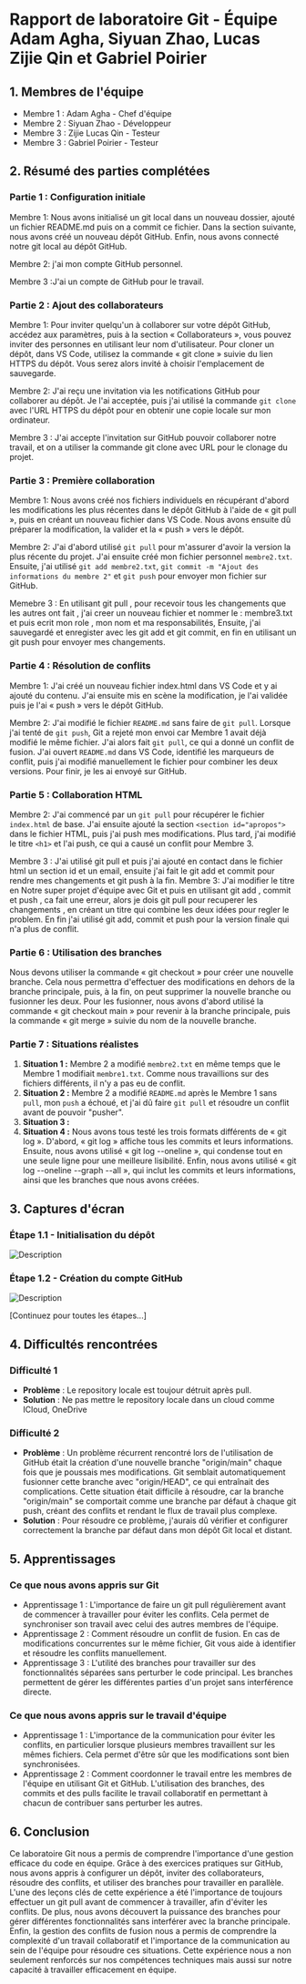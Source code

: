 # Rapport de laboratoire Git - Équipe Adam Agha, Siyuan Zhao, Lucas Zijie Qin et Gabriel Poirier

## 1. Membres de l'équipe
- Membre 1 : Adam Agha - Chef d'équipe
- Membre 2 : Siyuan Zhao - Développeur
- Membre 3 : Zijie Lucas Qin - Testeur
- Membre 3 : Gabriel Poirier - Testeur

## 2. Résumé des parties complétées

### Partie 1 : Configuration initiale
Membre 1: Nous avons initialisé un git local dans un nouveau dossier, ajouté un fichier README.md puis on a commit ce fichier. Dans la section suivante, nous avons créé un nouveau dépôt GitHub. Enfin, nous avons connecté notre git local au dépôt GitHub.

Membre 2: j'ai mon compte GitHub personnel. 

Membre 3 :J'ai un compte de GitHub pour le travail.

### Partie 2 : Ajout des collaborateurs
Membre 1: Pour inviter quelqu'un à collaborer sur votre dépôt GitHub, accédez aux paramètres, puis à la section « Collaborateurs », vous pouvez inviter des personnes en utilisant leur nom d'utilisateur. Pour cloner un dépôt, dans VS Code, utilisez la commande « git clone » suivie du lien HTTPS du dépôt. Vous serez alors invité à choisir l'emplacement de sauvegarde.

Membre 2: J'ai reçu une invitation via les notifications GitHub pour collaborer au dépôt. Je l'ai acceptée, puis j'ai utilisé la commande `git clone` avec l'URL HTTPS du dépôt pour en obtenir une copie locale sur mon ordinateur.

Membre 3 : J'ai accepte l'invitation sur GitHub pouvoir collaborer notre travail, et on a utiliser la commande git clone avec URL pour le 
clonage du projet.

### Partie 3 : Première collaboration
Membre 1: Nous avons créé nos fichiers individuels en récupérant d'abord les modifications les plus récentes dans le dépôt GitHub à l'aide de « git pull », puis en créant un nouveau fichier dans VS Code. Nous avons ensuite dû préparer la modification, la valider et la « push » vers le dépôt.

Membre 2: J'ai d'abord utilisé `git pull` pour m'assurer d'avoir la version la plus récente du projet. J'ai ensuite créé mon fichier personnel `membre2.txt`. Ensuite, j'ai utilisé `git add membre2.txt`, `git commit -m "Ajout des informations du membre 2"` et `git push` pour envoyer mon fichier sur GitHub.

Memebre 3 : En utilisant git pull , pour recevoir tous les changements que les autres ont fait , j'ai creer un nouveau fichier et nommer le : membre3.txt et puis ecrit mon role , mon nom et ma responsabilités, Ensuite, j'ai sauvegardé et  enregister avec les git add et git commit, en fin en utilisant un git push pour envoyer mes changements.

### Partie 4 : Résolution de conflits
Membre 1: J'ai créé un nouveau fichier index.html dans VS Code et y ai ajouté du contenu. J'ai ensuite mis en scène la modification, je l'ai validée puis je l'ai « push » vers le dépôt GitHub.

Membre 2: J'ai modifié le fichier `README.md` sans faire de `git pull`. Lorsque j'ai tenté de `git push`, Git a rejeté mon envoi car Membre 1 avait déjà modifié le même fichier. J'ai alors fait `git pull`, ce qui a donné un conflit de fusion. J'ai ouvert `README.md` dans VS Code, identifié les marqueurs de conflit, puis j'ai modifié manuellement le fichier pour combiner les deux versions. Pour finir, je les ai envoyé sur GitHub.


### Partie 5 : Collaboration HTML
Membre 2: J'ai commencé par un `git pull` pour récupérer le fichier `index.html` de base. J'ai ensuite ajouté la section `<section id="apropos">` dans le fichier HTML, puis j'ai push mes modifications. Plus tard, j'ai modifié le titre `<h1>` et l'ai push, ce qui a causé un conflit pour Membre 3.

Membre 3 : J'ai utilisé git pull et puis  j'ai ajouté en contact  dans le fichier html  un section id et un email, ensuite j'ai fait le git add et commit pour rendre mes changements et git push à la fin. 
Membre 3: J'ai modifier le titre en Notre super projet d'équipe avec Git et puis en utilisant git add , commit et  push , ca fait une erreur, alors je dois git pull pour recuperer les changements , en créant un titre qui combine les deux idées pour regler le problem. En fin j'ai utilisé git add, commit et push pour la version finale qui n'a plus de conflit.

### Partie 6 : Utilisation des branches
Nous devons utiliser la commande « git checkout » pour créer une nouvelle branche. Cela nous permettra d'effectuer des modifications en dehors de la branche principale, puis, à la fin, on peut supprimer la nouvelle branche ou fusionner les deux. Pour les fusionner, nous avons d'abord utilisé la commande « git checkout main » pour revenir à la branche principale, puis la commande « git merge » suivie du nom de la nouvelle branche.

### Partie 7 : Situations réalistes
1.  **Situation 1 :** Membre 2 a modifié `membre2.txt` en même temps que le Membre 1 modifiait `membre1.txt`. Comme nous travaillions sur des fichiers différents, il n'y a pas eu de conflit.
2.  **Situation 2 :** Membre 2 a modifié `README.md` après le Membre 1 sans `pull`, mon `push` a échoué, et j'ai dû faire `git pull` et résoudre un conflit avant de pouvoir "pusher".
3.  **Situation 3 :**
4.  **Situation 4 :** Nous avons tous testé les trois formats différents de « git log ». D'abord, « git log » affiche tous les commits et leurs informations. Ensuite, nous avons utilisé « git log --oneline », qui condense tout en une seule ligne pour une meilleure lisibilité. Enfin, nous avons utilisé « git log --oneline --graph --all », qui inclut les commits et leurs informations, ainsi que les branches que nous avons créées.

## 3. Captures d'écran

### Étape 1.1 - Initialisation du dépôt
![Description](chemin/vers/capture1.png)

### Étape 1.2 - Création du compte GitHub
![Description](chemin/vers/capture2.png)

[Continuez pour toutes les étapes...]

## 4. Difficultés rencontrées

### Difficulté 1
- **Problème** : Le repository locale est toujour détruit après pull.
- **Solution** : Ne pas mettre le repository locale dans un cloud comme ICloud, OneDrive

### Difficulté 2
- **Problème** : Un problème récurrent rencontré lors de l'utilisation de GitHub était la création d'une nouvelle branche "origin/main" chaque fois que je poussais mes modifications. Git semblait automatiquement fusionner cette branche avec "origin/HEAD", ce qui entraînait des complications. Cette situation était difficile à résoudre, car la branche "origin/main" se comportait comme une branche par défaut à chaque git push, créant des conflits et rendant le flux de travail plus complexe.
- **Solution** : Pour résoudre ce problème, j'aurais dû vérifier et configurer correctement la branche par défaut dans mon dépôt Git local et distant.

## 5. Apprentissages

### Ce que nous avons appris sur Git
- Apprentissage 1 : L'importance de faire un git pull régulièrement avant de commencer à travailler pour éviter les conflits. Cela permet de synchroniser son travail avec celui des autres membres de l'équipe.
- Apprentissage 2 : Comment résoudre un conflit de fusion. En cas de modifications concurrentes sur le même fichier, Git vous aide à identifier et résoudre les conflits manuellement.
- Apprentissage 3 : L'utilité des branches pour travailler sur des fonctionnalités séparées sans perturber le code principal. Les branches permettent de gérer les différentes parties d'un projet sans interférence directe.

### Ce que nous avons appris sur le travail d'équipe
- Apprentissage 1 : L'importance de la communication pour éviter les conflits, en particulier lorsque plusieurs membres travaillent sur les mêmes fichiers. Cela permet d'être sûr que les modifications sont bien synchronisées.
- Apprentissage 2 : Comment coordonner le travail entre les membres de l'équipe en utilisant Git et GitHub. L'utilisation des branches, des commits et des pulls facilite le travail collaboratif en permettant à chacun de contribuer sans perturber les autres.

## 6. Conclusion
Ce laboratoire Git nous a permis de comprendre l'importance d'une gestion efficace du code en équipe. Grâce à des exercices pratiques sur GitHub, nous avons appris à configurer un dépôt, inviter des collaborateurs, résoudre des conflits, et utiliser des branches pour travailler en parallèle. L'une des leçons clés de cette expérience a été l'importance de toujours effectuer un git pull avant de commencer à travailler, afin d'éviter les conflits. De plus, nous avons découvert la puissance des branches pour gérer différentes fonctionnalités sans interférer avec la branche principale. Enfin, la gestion des conflits de fusion nous a permis de comprendre la complexité d'un travail collaboratif et l'importance de la communication au sein de l'équipe pour résoudre ces situations. Cette expérience nous a non seulement renforcés sur nos compétences techniques mais aussi sur notre capacité à travailler efficacement en équipe.
